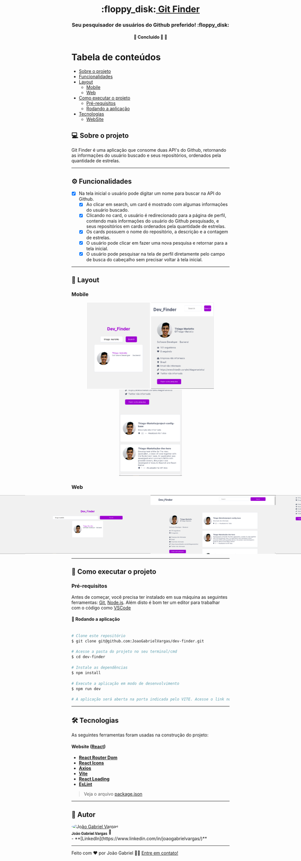 <h1 align="center">
     :floppy_disk:<a href="#" alt="Git-Finder"> Git Finder </a>
</h1>

<h3 align="center">
     Seu pesquisador de usuários do Github preferido! :floppy_disk:
</h3>

<h4 align="center">
	🚧   Concluído 🚀 🚧
</h4>

Tabela de conteúdos
=================
<!--ts-->
   * [Sobre o projeto](#-sobre-o-projeto)
   * [Funcionalidades](#-funcionalidades)
   * [Layout](#-layout)
     * [Mobile](#mobile)
     * [Web](#web)
   * [Como executar o projeto](#-como-executar-o-projeto)
     * [Pré-requisitos](#pré-requisitos)
     * [Rodando a aplicação](#user-content--rodando-a-aplicação-web-frontend)
   * [Tecnologias](#-tecnologias)
     * [WebSite](#user-content-website--react----typescript)
<!--te-->


## 💻 Sobre o projeto

Git Finder é uma aplicação que consome duas API's do Github, retornando as informações do usuário buscado e seus repositórios, ordenados pela quantidade de estrelas. 

---

## ⚙️ Funcionalidades

- [x] Na tela inicial o usuário pode digitar um nome para buscar na API do Github.
  - [x] Ao clicar em search, um card é mostrado com algumas informações do usuário buscado.
  - [x] Clicando no card, o usuário é redirecionado para a página de perfil, contendo mais informações do usuário do Github pesquisado, e seus repositórios em cards ordenados pela quantidade de estrelas.
  - [x] Os cards possuem o nome do repositório, a descrição e a contagem de estrelas.
  - [x] O usuário pode clicar em fazer uma nova pesquisa e retornar para a tela inicial. 
  - [x] O usuário pode pesquisar na tela de perfil diretamente pelo campo de busca do cabeçalho sem precisar voltar à tela inicial. 
   
---

## 🎨 Layout

### Mobile

<p align="center">
  <img alt="MobileHome" title="#MobileHome" src="https://github.com/JoaoGabrielVargas/dev-finder/blob/main/src/assets/mobile-home.png" width="200px">

  <img alt="MobileProfileDetails" title="#MobileProfileDetails" src="https://github.com/JoaoGabrielVargas/dev-finder/blob/main/src/assets/mobile-profile-details.png" width="200px">
  
  <img alt="MobileProfileRepos" title="#MobileProfileRepos" src="https://github.com/JoaoGabrielVargas/dev-finder/blob/main/src/assets/mobile-profile-repos.png" width="200px">
</p>

### Web

<p align="center" style="display: flex; align-items: flex-start; justify-content: center;">
  <img alt="WebHome" title="#WebHome" src="https://github.com/JoaoGabrielVargas/dev-finder/blob/main/src/assets/web-home.png" width="400px">
  
  <img alt="WebHomeDetails" title="#WebHomeDetails" src="https://github.com/JoaoGabrielVargas/dev-finder/blob/main/src/assets/web-home-details.png" width="400px">

  <img alt="WebProfileDetails" title="#WebProfileDetails" src="https://github.com/JoaoGabrielVargas/dev-finder/blob/main/src/assets/web-profile-details.png" width="400px">
  
  <img alt="WebProfileRepos" title="#WebProfileRepos" src="https://github.com/JoaoGabrielVargas/dev-finder/blob/main/src/assets/web-profile-repos.png" width="400px">
</p>

---

## 🚀 Como executar o projeto

### Pré-requisitos

Antes de começar, você precisa ter instalado em sua máquina as seguintes ferramentas:
[Git](https://git-scm.com), [Node.js](https://nodejs.org/en/). 
Além disto é bom ter um editor para trabalhar com o código como [VSCode](https://code.visualstudio.com/)


#### 🧭 Rodando a aplicação

```bash

# Clone este repositório
$ git clone git@github.com:JoaoGabrielVargas/dev-finder.git

# Acesse a pasta do projeto no seu terminal/cmd
$ cd dev-finder

# Instale as dependências
$ npm install

# Execute a aplicação em modo de desenvolvimento
$ npm run dev

# A aplicação será aberta na porta indicada pelo VITE. Acesse o link no terminal! :smiley:

```

---

## 🛠 Tecnologias

As seguintes ferramentas foram usadas na construção do projeto:

#### **Website**  ([React](https://reactjs.org/))

-   **[React Router Dom](https://github.com/ReactTraining/react-router/tree/master/packages/react-router-dom)**
-   **[React Icons](https://react-icons.github.io/react-icons/)**
-   **[Axios](https://github.com/axios/axios)**
-   **[Vite](https://vitejs.dev/)**
-   **[React Loading](https://www.npmjs.com/package/react-loading)**
-   **[EsLint](https://eslint.org/)**

> Veja o arquivo  [package.json](https://github.com/JoaoGabrielVargas/dev-finder/blob/main/package.json)
---

## 🦸 Autor

<a href="https://www.linkedin.com/in/joaogabrielvargas/">
 <img style="border-radius: 50%;" src="https://avatars.githubusercontent.com/u/106772621?v=4" width="100px;" alt="João Gabriel Vargas"/>
 <br />
 <sub><b>João Gabriel Vargas</b></sub></a> 🚀
 <br />
-   **[LinkedIn](https://www.linkedin.com/in/joaogabrielvargas/)**
  
---

Feito com ❤️ por João Gabriel 👋🏽 [Entre em contato!](https://www.linkedin.com/in/joaogabrielvargas/)
